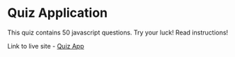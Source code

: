 # Quiz Application
This quiz contains 50 javascript questions. Try your luck! Read instructions!

Link to live site - [Quiz App](https://web3-bridge-quiz-app.vercel.app/)
